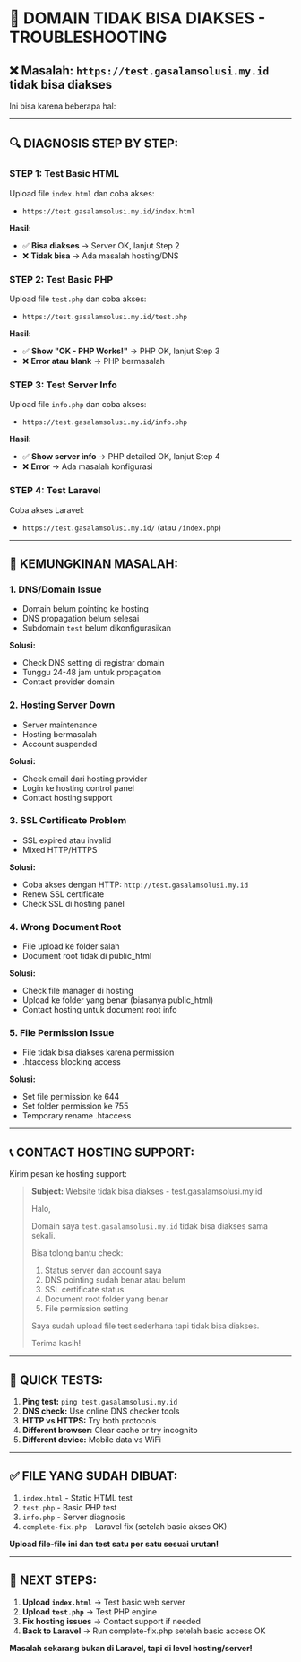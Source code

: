 # 🚨 DOMAIN TIDAK BISA DIAKSES - TROUBLESHOOTING

## ❌ Masalah: `https://test.gasalamsolusi.my.id` tidak bisa diakses

Ini bisa karena beberapa hal:

---

## 🔍 DIAGNOSIS STEP BY STEP:

### **STEP 1: Test Basic HTML**
Upload file `index.html` dan coba akses:
- `https://test.gasalamsolusi.my.id/index.html`

**Hasil:**
- ✅ **Bisa diakses** → Server OK, lanjut Step 2
- ❌ **Tidak bisa** → Ada masalah hosting/DNS

### **STEP 2: Test Basic PHP**  
Upload file `test.php` dan coba akses:
- `https://test.gasalamsolusi.my.id/test.php`

**Hasil:**
- ✅ **Show "OK - PHP Works!"** → PHP OK, lanjut Step 3
- ❌ **Error atau blank** → PHP bermasalah

### **STEP 3: Test Server Info**
Upload file `info.php` dan coba akses:
- `https://test.gasalamsolusi.my.id/info.php`

**Hasil:**
- ✅ **Show server info** → PHP detailed OK, lanjut Step 4
- ❌ **Error** → Ada masalah konfigurasi

### **STEP 4: Test Laravel**
Coba akses Laravel:
- `https://test.gasalamsolusi.my.id/` (atau `/index.php`)

---

## 🚨 KEMUNGKINAN MASALAH:

### **1. DNS/Domain Issue**
- Domain belum pointing ke hosting
- DNS propagation belum selesai
- Subdomain `test` belum dikonfigurasikan

**Solusi:**
- Check DNS setting di registrar domain
- Tunggu 24-48 jam untuk propagation
- Contact provider domain

### **2. Hosting Server Down**
- Server maintenance
- Hosting bermasalah
- Account suspended

**Solusi:**
- Check email dari hosting provider
- Login ke hosting control panel
- Contact hosting support

### **3. SSL Certificate Problem**
- SSL expired atau invalid
- Mixed HTTP/HTTPS

**Solusi:**
- Coba akses dengan HTTP: `http://test.gasalamsolusi.my.id`
- Renew SSL certificate
- Check SSL di hosting panel

### **4. Wrong Document Root**
- File upload ke folder salah
- Document root tidak di public_html

**Solusi:**
- Check file manager di hosting
- Upload ke folder yang benar (biasanya public_html)
- Contact hosting untuk document root info

### **5. File Permission Issue**
- File tidak bisa diakses karena permission
- .htaccess blocking access

**Solusi:**
- Set file permission ke 644
- Set folder permission ke 755
- Temporary rename .htaccess

---

## 📞 CONTACT HOSTING SUPPORT:

Kirim pesan ke hosting support:

> **Subject:** Website tidak bisa diakses - test.gasalamsolusi.my.id
> 
> Halo,
> 
> Domain saya `test.gasalamsolusi.my.id` tidak bisa diakses sama sekali.
> 
> Bisa tolong bantu check:
> 1. Status server dan account saya
> 2. DNS pointing sudah benar atau belum
> 3. SSL certificate status
> 4. Document root folder yang benar
> 5. File permission setting
> 
> Saya sudah upload file test sederhana tapi tidak bisa diakses.
> 
> Terima kasih!

---

## 🔧 QUICK TESTS:

1. **Ping test:** `ping test.gasalamsolusi.my.id`
2. **DNS check:** Use online DNS checker tools
3. **HTTP vs HTTPS:** Try both protocols
4. **Different browser:** Clear cache or try incognito
5. **Different device:** Mobile data vs WiFi

---

## ✅ FILE YANG SUDAH DIBUAT:

1. `index.html` - Static HTML test
2. `test.php` - Basic PHP test  
3. `info.php` - Server diagnosis
4. `complete-fix.php` - Laravel fix (setelah basic akses OK)

**Upload file-file ini dan test satu per satu sesuai urutan!**

---

## 🎯 NEXT STEPS:

1. **Upload `index.html`** → Test basic web server
2. **Upload `test.php`** → Test PHP engine
3. **Fix hosting issues** → Contact support if needed
4. **Back to Laravel** → Run complete-fix.php setelah basic access OK

**Masalah sekarang bukan di Laravel, tapi di level hosting/server!**
